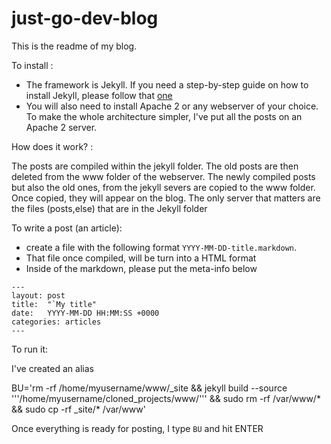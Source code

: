 # just-go-dev-blog

This is the readme of my blog.

To install : 

- The framework is Jekyll. If you need a step-by-step guide on how to install Jekyll, 
please follow that [one](https://computingforgeeks.com/how-to-install-jekyll-on-ubuntu-18-04/) 
- You will also need to install Apache 2 or any webserver of your choice. To make the whole 
architecture simpler, I've put all the posts on an Apache 2 server. 


How does it work? :

The posts are compiled within the jekyll folder. The old posts are then deleted from the www folder of the webserver.
The newly compiled posts but also the old ones, from the jekyll severs are copied to the www folder. 
Once copied, they will appear on the blog.
The only server that matters are the files (posts,else) that are in the Jekyll folder


To write a post (an article):

- create a file with the following format `YYYY-MM-DD-title.markdown`.
- That file once compiled, will be turn into a HTML format 
- Inside of the markdown, please put the meta-info below

```
---
layout: post
title:  "`My title"
date:   YYYY-MM-DD HH:MM:SS +0000
categories: articles
---
``` 

To run it:

I've created an alias 

BU='rm -rf /home/myusername/www/_site && jekyll build --source '\''/home/myusername/cloned_projects/www/'\'' && sudo rm -rf /var/www/* && sudo cp -rf _site/* /var/www'

Once everything is ready for posting, I type `BU` and hit ENTER
